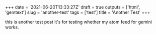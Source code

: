 +++
date = '2021-06-20T13:33:27Z'
draft = true
outputs = ['html', 'gemtext']
slug = 'another-test'
tags = ['test']
title = 'Another Test'
+++

this is another test post
it's for testing whether my atom feed for gemini works.
